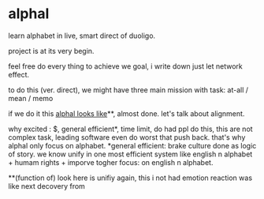# alphal
learn alphabet in live, smart direct of duoligo. 


project is at its very begin.

feel free do every thing to achieve we goal, i write down just let network effect.  


to do this (ver. direct), we might have three main mission with task: at-all / mean / memo

if we do it this [alphal looks like](git.com)**, almost done. let's talk about alignment. 


why excited : $, general efficient*, time limit, do had ppl do this, this are not complex task, leading software even do worst that push back. that's why alphal only focus on alphabet.
*general efficient: brake culture done as logic of story. we know unify in one most efficient system like english n alphabet + humam rights + imporve togher 
focus: on english n alphabet.


**(function of) look here is unifiy again, this i not had emotion reaction was like next decovery from  

